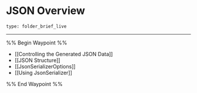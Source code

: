 # JSON Overview
 
```ccard
type: folder_brief_live
```
 
---

%% Begin Waypoint %%
- [[Controlling the Generated JSON Data]]
- [[JSON Structure]]
- [[JsonSerializerOptions]]
- [[Using JsonSerializer]]

%% End Waypoint %%
